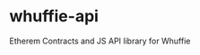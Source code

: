 # whuffie-api
Etherem Contracts and JS API library for Whuffie

<!-- That's a sample application to demonstrate working with Ethereum from js using web3.js and ethereumjs-tx.

Set your sandboxId in web/src/app.js. You can find id of your running sandbox on the sandbox panel.

Building:
```sh
$ npm install gulp-cli -g
$ npm install
$ gulp
```

Testing:
```sh
$ gulp test
```

Running:
```sh
$ cd web
$ npm install http-server -g
$ http-server
```
-->
